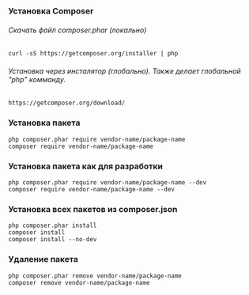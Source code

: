 ### Установка **Composer**
###### Скачать файл composer.phar  (локально)  
```
curl -sS https://getcomposer.org/installer | php
```

###### Установка через инсталятор (глобально). Также делает глобальной "php" комманду.
```
https://getcomposer.org/download/
```

### Установка пакета
```
php composer.phar require vendor-name/package-name
composer require vendor-name/package-name
```

### Установка пакета как для разработки
```
php composer.phar require vendor-name/package-name --dev
composer require vendor-name/package-name --dev
```

### Установка всех пакетов из composer.json
```
php composer.phar install
composer install
composer install --no-dev
```


### Удаление пакета
```
php composer.phar remove vendor-name/package-name
composer remove vendor-name/package-name
```

